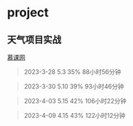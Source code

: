 # project
## 天气项目实战
[慕课网](https://coding.imooc.com/learn/list/546.html)

> 2023-3-28         5.3         35%         88小时56分钟

> 2023-3-30         5.10        39%         93小时46分钟

> 2023-4-03         5.15        42%         106小时22分钟

> 2023-4-09         4.15        43%         122小时12分钟 